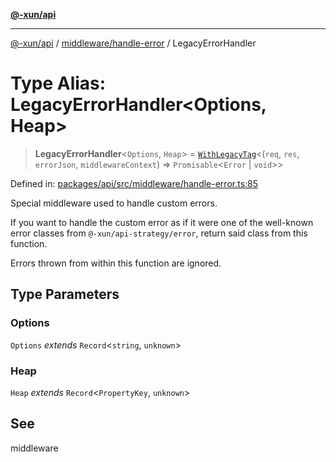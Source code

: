 [**@-xun/api**](../../../README.md)

***

[@-xun/api](../../../README.md) / [middleware/handle-error](../README.md) / LegacyErrorHandler

# Type Alias: LegacyErrorHandler\<Options, Heap\>

> **LegacyErrorHandler**\<`Options`, `Heap`\> = [`WithLegacyTag`](../../../types/type-aliases/WithLegacyTag.md)\<(`req`, `res`, `errorJson`, `middlewareContext`) => `Promisable`\<`Error` \| `void`\>\>

Defined in: [packages/api/src/middleware/handle-error.ts:85](https://github.com/Xunnamius/api-utils/blob/5da7e0f39c76927221d59796ee606e41a5525952/packages/api/src/middleware/handle-error.ts#L85)

Special middleware used to handle custom errors.

If you want to handle the custom error as if it were one of the well-known
error classes from `@-xun/api-strategy/error`, return said class from this
function.

Errors thrown from within this function are ignored.

## Type Parameters

### Options

`Options` *extends* `Record`\<`string`, `unknown`\>

### Heap

`Heap` *extends* `Record`\<`PropertyKey`, `unknown`\>

## See

middleware
